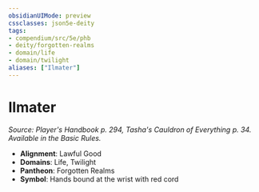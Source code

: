 ```yaml
---
obsidianUIMode: preview
cssclasses: json5e-deity
tags:
- compendium/src/5e/phb
- deity/forgotten-realms
- domain/life
- domain/twilight
aliases: ["Ilmater"]
---
```

# Ilmater
*Source: Player's Handbook p. 294, Tasha's Cauldron of Everything p. 34. Available in the Basic Rules.* 

- **Alignment**: Lawful Good
- **Domains**: Life, Twilight
- **Pantheon**: Forgotten Realms
- **Symbol**: Hands bound at the wrist with red cord